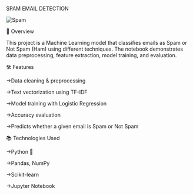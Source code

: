 SPAM EMAIL DETECTION

![Spam](https://github.com/user-attachments/assets/fcebe98b-1c4e-4bac-b135-ca5cd3891e36)


📌 Overview

This project is a Machine Learning model that classifies emails as Spam or Not Spam (Ham) using different techniques. The notebook demonstrates data preprocessing, feature extraction, model training, and evaluation.



🛠️ Features

 ->Data cleaning & preprocessing
 
 ->Text vectorization using  TF-IDF
 
 ->Model training with  Logistic Regression
 
 ->Accuracy evaluation
 
 ->Predicts whether a given email is Spam or Not Spam


 📚 Technologies Used
 
 ->Python 🐍
 
 ->Pandas, NumPy
 
 ->Scikit-learn
 
 ->Jupyter Notebook
